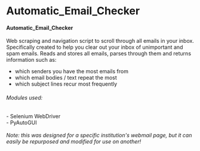 # Automatic_Email_Checker

<h4>Automatic_Email_Checker</h4>

<p>Web scraping and navigation script to scroll through all emails in your inbox. Specifically created to help you clear out your inbox of unimportant and spam emails. Reads and stores all emails, parses through them and returns information such as: </p>
<ul>
  <li>which senders you have the most emails from</li>
  <li>which email bodies / text repeat the most</li>
  <li>which subject lines recur most frequently</li>
</ul>

<h6>Modules used:</h6>
- Selenium WebDriver
<br>
- PyAutoGUI
<br>
<br>
<i>Note: this was designed for a specific institution's webmail page, but it can easily be repurposed and modified for use on another!</i>
